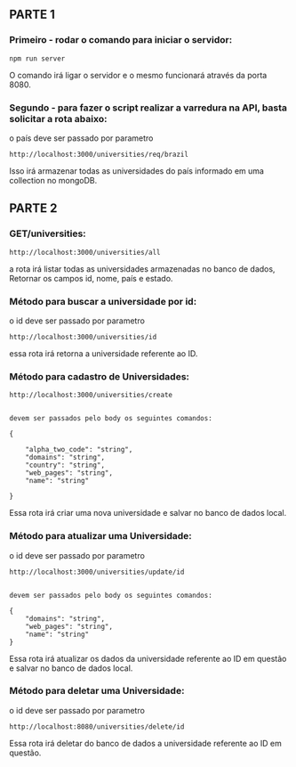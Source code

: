 ## PARTE 1 

### Primeiro - rodar o comando para iniciar o servidor:

```
npm run server

```
O comando irá ligar o servidor e o mesmo funcionará através da porta 8080.

### Segundo - para fazer o script realizar a varredura na API, basta solicitar a rota abaixo:

o país deve ser passado por parametro

```
http://localhost:3000/universities/req/brazil

```
Isso irá armazenar todas as universidades do país informado em uma collection no mongoDB.


## PARTE 2


### GET/universities:

```
http://localhost:3000/universities/all

```
a rota irá listar todas as universidades armazenadas no banco de dados, Retornar os campos id, nome, país e estado.


### Método para buscar a universidade por id:

o id deve ser passado por parametro

```
http://localhost:3000/universities/id

```
essa rota irá retorna a universidade referente ao ID.


### Método para cadastro de Universidades:

```
http://localhost:3000/universities/create


devem ser passados pelo body os seguintes comandos: 

{

    "alpha_two_code": "string",
    "domains": "string",
    "country": "string",
    "web_pages": "string",
    "name": "string"

}

```

Essa rota irá criar uma nova universidade e salvar no banco de dados local. 

### Método para atualizar uma Universidade:

o id deve ser passado por parametro

```
http://localhost:3000/universities/update/id


devem ser passados pelo body os seguintes comandos: 

{
    "domains": "string",
    "web_pages": "string",
    "name": "string"
}

```

Essa rota irá atualizar os dados da universidade referente ao ID em questão e salvar no banco de dados local. 

### Método para deletar uma Universidade:

o id deve ser passado por parametro

```
http://localhost:8080/universities/delete/id

```

Essa rota irá deletar do banco de dados a universidade referente ao ID em questão.
